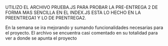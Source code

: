 UTILIZO EL ARCHIVO PRUEBA.JS PARA PROBAR LA PRE-ENTREGA 2 DE FORMA MAS SENCILLA EN EL INDEX.JS ESTA LO HECHO EN LA PREENTREGA1 Y LO DE PRENTREGA2.


En la semana se ira mejorando y sumando funcionalidades necesarias para el proyecto. El archivo se encuentra casi comentado en su totalidad para ver a donde se apunta el proyecto 
